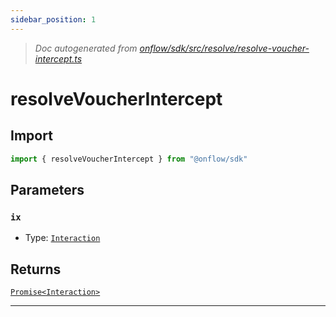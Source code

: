 ```yaml
---
sidebar_position: 1
---
```


> _Doc autogenerated from [onflow/sdk/src/resolve/resolve-voucher-intercept.ts](https://github.com/onflow/fcl-js/tree/master/packages/sdk/src/resolve/resolve-voucher-intercept.ts)_

# resolveVoucherIntercept


## Import

```typescript
import { resolveVoucherIntercept } from "@onflow/sdk"
```


## Parameters

### `ix` 
- Type: [`Interaction`](../types#interaction)



## Returns

[`Promise<Interaction>`](../types#interaction)


---